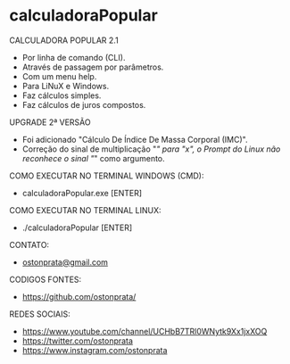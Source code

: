 # calculadoraPopular
CALCULADORA POPULAR 2.1

- Por linha de comando (CLI).
- Através de passagem por parâmetros.
- Com um menu help.
- Para LiNuX e Windows.
- Faz cálculos simples.
- Faz cálculos de juros compostos.

UPGRADE 2ª VERSÃO
- Foi adicionado "Cálculo De Índice De Massa Corporal (IMC)".
- Correção do sinal de multiplicação "*" para "x", o Prompt do Linux não reconhece o sinal "*" como argumento.

COMO EXECUTAR NO TERMINAL WINDOWS (CMD):
- calculadoraPopular.exe [ENTER]

COMO EXECUTAR NO TERMINAL LINUX:
- ./calculadoraPopular [ENTER]

CONTATO:
- ostonprata@gmail.com

CODIGOS FONTES:
- https://github.com/ostonprata/

REDES SOCIAIS:
- https://www.youtube.com/channel/UCHbB7TRl0WNytk9Xx1jxXOQ
- https://twitter.com/ostonprata
- https://www.instagram.com/ostonprata
